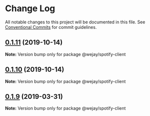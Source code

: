 # Change Log

All notable changes to this project will be documented in this file.
See [Conventional Commits](https://conventionalcommits.org) for commit guidelines.

## [0.1.11](https://github.com/Iteam1337/wejay-utils/compare/@wejay/spotify-client@0.1.10...@wejay/spotify-client@0.1.11) (2019-10-14)

**Note:** Version bump only for package @wejay/spotify-client





## [0.1.10](https://github.com/Iteam1337/wejay-utils/compare/@wejay/spotify-client@0.1.9...@wejay/spotify-client@0.1.10) (2019-10-14)

**Note:** Version bump only for package @wejay/spotify-client





## [0.1.9](https://github.com/Iteam1337/wejay-utils/compare/@wejay/spotify-client@0.1.8...@wejay/spotify-client@0.1.9) (2019-03-31)

**Note:** Version bump only for package @wejay/spotify-client
